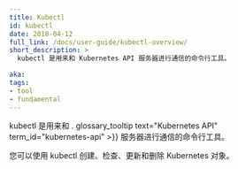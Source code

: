 ```yaml
---
title: Kubectl
id: kubectl
date: 2018-04-12
full_link: /docs/user-guide/kubectl-overview/
short_description: >
  kubectl 是用来和 Kubernetes API 服务器进行通信的命令行工具。

aka: 
tags:
- tool
- fundamental
---
```


<!--
---
title: Kubectl
id: kubectl
date: 2018-04-12
full_link: /docs/user-guide/kubectl-overview/
short_description: >
  A command line tool for communicating with a Kubernetes API server.

aka: 
tags:
- tool
- fundamental
---
-->

<!--
 A command line tool for communicating with a . glossary_tooltip text="Kubernetes API" term_id="kubernetes-api" >}} server.
-->

 kubectl 是用来和 . glossary_tooltip text="Kubernetes API" term_id="kubernetes-api" >}} 服务器进行通信的命令行工具。

<!--more--> 

<!--
You can use kubectl to create, inspect, update, and delete Kubernetes objects.
-->

您可以使用 kubectl 创建、检查、更新和删除 Kubernetes 对象。
